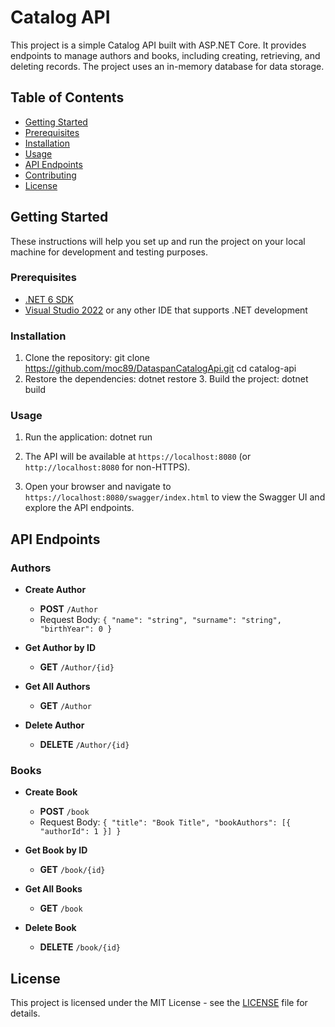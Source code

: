 # Catalog API

This project is a simple Catalog API built with ASP.NET Core. It provides endpoints to manage authors and books, including creating, retrieving, and deleting records. The project uses an in-memory database for data storage.

## Table of Contents

- [Getting Started](#getting-started)
- [Prerequisites](#prerequisites)
- [Installation](#installation)
- [Usage](#usage)
- [API Endpoints](#api-endpoints)
- [Contributing](#contributing)
- [License](#license)

## Getting Started

These instructions will help you set up and run the project on your local machine for development and testing purposes.

### Prerequisites

- [.NET 6 SDK](https://dotnet.microsoft.com/download/dotnet/6.0)
- [Visual Studio 2022](https://visualstudio.microsoft.com/vs/) or any other IDE that supports .NET development

### Installation

1. Clone the repository:
    git clone https://github.com/moc89/DataspanCatalogApi.git
    cd catalog-api
2. Restore the dependencies:
   dotnet restore
   3. Build the project:
dotnet build

### Usage

1. Run the application:
   dotnet run

2. The API will be available at `https://localhost:8080` (or `http://localhost:8080` for non-HTTPS).

3. Open your browser and navigate to `https://localhost:8080/swagger/index.html` to view the Swagger UI and explore the API endpoints.

## API Endpoints

### Authors

- **Create Author**
    - **POST** `/Author`
    - Request Body: `{
                        "name": "string",
                        "surname": "string",
                        "birthYear": 0
                      }`

- **Get Author by ID**
    - **GET** `/Author/{id}`

- **Get All Authors**
    - **GET** `/Author`

- **Delete Author**
    - **DELETE** `/Author/{id}`

### Books

- **Create Book**
    - **POST** `/book`
    - Request Body: `{ "title": "Book Title", "bookAuthors": [{ "authorId": 1 }] }`

- **Get Book by ID**
    - **GET** `/book/{id}`

- **Get All Books**
    - **GET** `/book`

- **Delete Book**
    - **DELETE** `/book/{id}`

## License

This project is licensed under the MIT License - see the [LICENSE](LICENSE) file for details.
